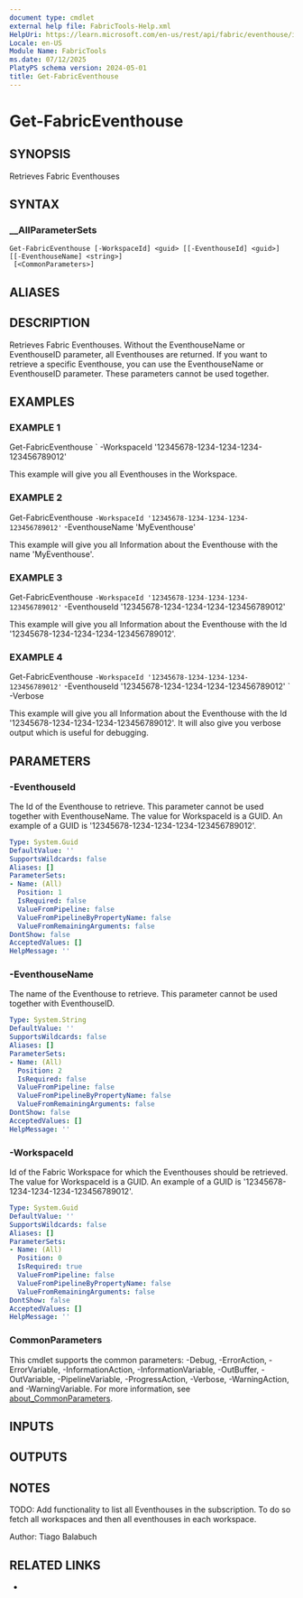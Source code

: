 ```yaml
---
document type: cmdlet
external help file: FabricTools-Help.xml
HelpUri: https://learn.microsoft.com/en-us/rest/api/fabric/eventhouse/items/list-eventhouses?tabs=HTTP
Locale: en-US
Module Name: FabricTools
ms.date: 07/12/2025
PlatyPS schema version: 2024-05-01
title: Get-FabricEventhouse
---
```


# Get-FabricEventhouse

## SYNOPSIS

Retrieves Fabric Eventhouses

## SYNTAX

### __AllParameterSets

```
Get-FabricEventhouse [-WorkspaceId] <guid> [[-EventhouseId] <guid>] [[-EventhouseName] <string>]
 [<CommonParameters>]
```

## ALIASES

## DESCRIPTION

Retrieves Fabric Eventhouses.
Without the EventhouseName or EventhouseID parameter, all Eventhouses are returned.
If you want to retrieve a specific Eventhouse, you can use the EventhouseName or EventhouseID parameter.
These
parameters cannot be used together.

## EXAMPLES

### EXAMPLE 1

Get-FabricEventhouse `
    -WorkspaceId '12345678-1234-1234-1234-123456789012'

This example will give you all Eventhouses in the Workspace.

### EXAMPLE 2

Get-FabricEventhouse `
    -WorkspaceId '12345678-1234-1234-1234-123456789012' `
    -EventhouseName 'MyEventhouse'

This example will give you all Information about the Eventhouse with the name 'MyEventhouse'.

### EXAMPLE 3

Get-FabricEventhouse `
    -WorkspaceId '12345678-1234-1234-1234-123456789012' `
    -EventhouseId '12345678-1234-1234-1234-123456789012'

This example will give you all Information about the Eventhouse with the Id '12345678-1234-1234-1234-123456789012'.

### EXAMPLE 4

Get-FabricEventhouse `
    -WorkspaceId '12345678-1234-1234-1234-123456789012' `
    -EventhouseId '12345678-1234-1234-1234-123456789012' `
    -Verbose

This example will give you all Information about the Eventhouse with the Id '12345678-1234-1234-1234-123456789012'.
It will also give you verbose output which is useful for debugging.

## PARAMETERS

### -EventhouseId

The Id of the Eventhouse to retrieve.
This parameter cannot be used together with EventhouseName.
The value for WorkspaceId is a GUID.
An example of a GUID is '12345678-1234-1234-1234-123456789012'.

```yaml
Type: System.Guid
DefaultValue: ''
SupportsWildcards: false
Aliases: []
ParameterSets:
- Name: (All)
  Position: 1
  IsRequired: false
  ValueFromPipeline: false
  ValueFromPipelineByPropertyName: false
  ValueFromRemainingArguments: false
DontShow: false
AcceptedValues: []
HelpMessage: ''
```

### -EventhouseName

The name of the Eventhouse to retrieve.
This parameter cannot be used together with EventhouseID.

```yaml
Type: System.String
DefaultValue: ''
SupportsWildcards: false
Aliases: []
ParameterSets:
- Name: (All)
  Position: 2
  IsRequired: false
  ValueFromPipeline: false
  ValueFromPipelineByPropertyName: false
  ValueFromRemainingArguments: false
DontShow: false
AcceptedValues: []
HelpMessage: ''
```

### -WorkspaceId

Id of the Fabric Workspace for which the Eventhouses should be retrieved.
The value for WorkspaceId is a GUID.
An example of a GUID is '12345678-1234-1234-1234-123456789012'.

```yaml
Type: System.Guid
DefaultValue: ''
SupportsWildcards: false
Aliases: []
ParameterSets:
- Name: (All)
  Position: 0
  IsRequired: true
  ValueFromPipeline: false
  ValueFromPipelineByPropertyName: false
  ValueFromRemainingArguments: false
DontShow: false
AcceptedValues: []
HelpMessage: ''
```

### CommonParameters

This cmdlet supports the common parameters: -Debug, -ErrorAction, -ErrorVariable,
-InformationAction, -InformationVariable, -OutBuffer, -OutVariable, -PipelineVariable,
-ProgressAction, -Verbose, -WarningAction, and -WarningVariable. For more information, see
[about_CommonParameters](https://go.microsoft.com/fwlink/?LinkID=113216).

## INPUTS

## OUTPUTS

## NOTES

TODO: Add functionality to list all Eventhouses in the subscription.
To do so fetch all workspaces
and then all eventhouses in each workspace.

Author: Tiago Balabuch

## RELATED LINKS

- [](https://learn.microsoft.com/en-us/rest/api/fabric/eventhouse/items/list-eventhouses?tabs=HTTP)

